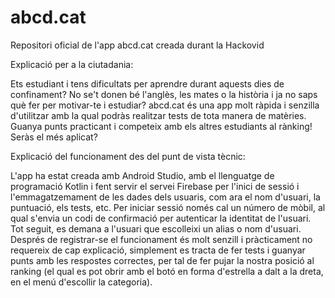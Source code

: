 # abcd.cat
 Repositori oficial de l'app abcd.cat creada durant la Hackovid

Explicació per a la ciutadania:
   
Ets estudiant i tens dificultats per aprendre durant aquests dies de confinament? No se't donen bé l'anglès, les mates o la història i ja no saps què fer per motivar-te i estudiar? abcd.cat és una app molt ràpida i senzilla d'utilitzar amb la qual podràs realitzar tests de tota manera de matèries. Guanya punts practicant i competeix amb els altres estudiants al rànking! Seràs el més aplicat?

Explicació del funcionament des del punt de vista tècnic:
   
L'app ha estat creada amb Android Studio, amb el llenguatge de programació Kotlin i fent servir el servei Firebase per l'inici de sessió i l'emmagatzemament de les dades dels usuaris, com ara el nom d'usuari, la puntuació, els tests, etc. Per iniciar sessió només cal un número de mòbil, al qual s'envia un codi de confirmació per autenticar la identitat de l'usuari. Tot seguit, es demana a l'usuari que escolleixi un alias o nom d'usuari. Després de registrar-se el funcionament és molt senzill i pràcticament no requereix de cap explicació, simplement es tracta de fer tests i guanyar punts amb les respostes correctes, per tal de fer pujar la nostra posició al ranking (el qual es pot obrir amb el botó en forma d'estrella a dalt a la dreta, en el menú d'escollir la categoria).
